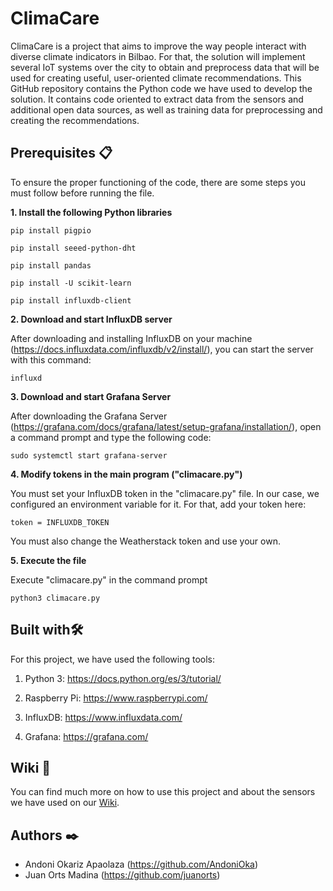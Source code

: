 # ClimaCare

ClimaCare is a project that aims to improve the way people interact with diverse climate indicators in Bilbao. For that, the solution will implement several IoT systems over the city to obtain and preprocess data that will be used for creating useful, user-oriented climate recommendations. This GitHub repository contains the Python code we have used to develop the solution. It contains code oriented to extract data from the sensors and additional open data sources, as well as training data for preprocessing and creating the recommendations.

## Prerequisites 📋

To ensure the proper functioning of the code, there are some steps you must follow before running the file.

**1.  Install the following Python libraries**

```
pip install pigpio  
```

```
pip install seeed-python-dht
```

```
pip install pandas
```

```
pip install -U scikit-learn
```

```
pip install influxdb-client
```

**2.	Download and start InfluxDB server**

After downloading and installing InfluxDB on your machine (https://docs.influxdata.com/influxdb/v2/install/), you can start the server with this command:

```
influxd
```

**3.	Download and start Grafana Server**

After downloading the Grafana Server (https://grafana.com/docs/grafana/latest/setup-grafana/installation/), open a command prompt and type the following code:

```
sudo systemctl start grafana-server
```

**4.	Modify tokens in the main program ("climacare.py")**

You must set your InfluxDB token in the "climacare.py" file. In our case, we configured an environment variable for it. For that, add your token here:

```
token = INFLUXDB_TOKEN
```

You must also change the Weatherstack token and use your own.

**5.	Execute the file**

Execute "climacare.py" in the command prompt

```
python3 climacare.py
```

## Built with🛠️

For this project, we have used the following tools:

1.  Python 3: https://docs.python.org/es/3/tutorial/

2.  Raspberry Pi: https://www.raspberrypi.com/

3.  InfluxDB: https://www.influxdata.com/

4.  Grafana: https://grafana.com/

## Wiki 📖

You can find much more on how to use this project and about the sensors we have used on our [Wiki](https://github.com/juanorts/ClimaCare/wiki).

## Authors ✒️

* Andoni Okariz Apaolaza (https://github.com/AndoniOka)
* Juan Orts Madina (https://github.com/juanorts)
